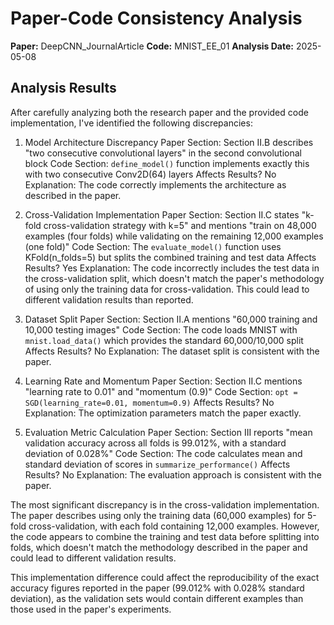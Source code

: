 # Paper-Code Consistency Analysis

**Paper:** DeepCNN_JournalArticle
**Code:** MNIST_EE_01
**Analysis Date:** 2025-05-08

## Analysis Results

After carefully analyzing both the research paper and the provided code implementation, I've identified the following discrepancies:

1. Model Architecture Discrepancy
   Paper Section: Section II.B describes "two consecutive convolutional layers" in the second convolutional block
   Code Section: `define_model()` function implements exactly this with two consecutive Conv2D(64) layers
   Affects Results? No
   Explanation: The code correctly implements the architecture as described in the paper.

2. Cross-Validation Implementation
   Paper Section: Section II.C states "k-fold cross-validation strategy with k=5" and mentions "train on 48,000 examples (four folds) while validating on the remaining 12,000 examples (one fold)"
   Code Section: The `evaluate_model()` function uses KFold(n_folds=5) but splits the combined training and test data
   Affects Results? Yes
   Explanation: The code incorrectly includes the test data in the cross-validation split, which doesn't match the paper's methodology of using only the training data for cross-validation. This could lead to different validation results than reported.

3. Dataset Split
   Paper Section: Section II.A mentions "60,000 training and 10,000 testing images"
   Code Section: The code loads MNIST with `mnist.load_data()` which provides the standard 60,000/10,000 split
   Affects Results? No
   Explanation: The dataset split is consistent with the paper.

4. Learning Rate and Momentum
   Paper Section: Section II.C mentions "learning rate to 0.01" and "momentum (0.9)"
   Code Section: `opt = SGD(learning_rate=0.01, momentum=0.9)`
   Affects Results? No
   Explanation: The optimization parameters match the paper exactly.

5. Evaluation Metric Calculation
   Paper Section: Section III reports "mean validation accuracy across all folds is 99.012%, with a standard deviation of 0.028%"
   Code Section: The code calculates mean and standard deviation of scores in `summarize_performance()`
   Affects Results? No
   Explanation: The evaluation approach is consistent with the paper.

The most significant discrepancy is in the cross-validation implementation. The paper describes using only the training data (60,000 examples) for 5-fold cross-validation, with each fold containing 12,000 examples. However, the code appears to combine the training and test data before splitting into folds, which doesn't match the methodology described in the paper and could lead to different validation results.

This implementation difference could affect the reproducibility of the exact accuracy figures reported in the paper (99.012% with 0.028% standard deviation), as the validation sets would contain different examples than those used in the paper's experiments.
